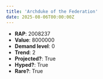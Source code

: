 ```yaml
---
title: 'Archduke of the Federation'
date: 2025-08-06T00:00:00Z
---
```

- **RAP**: 2008237
- **Value**: 8000000
- **Demand level**: 0
- **Trend**: 2
- **Projected?**: True
- **Hyped?**: True
- **Rare?**: True
